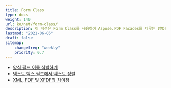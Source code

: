 ```yaml
---
title: Form Class
type: docs
weight: 140
url: ko/net/form-class/
description: 이 섹션은 Form Class를 사용하여 Aspose.PDF Facades를 다루는 방법을 설명합니다.
lastmod: "2021-06-05"
draft: false
sitemap:
    changefreq: "weekly"
    priority: 0.7
---
```


- [양식 필드 이름 식별하기](/pdf/net/identifying-form-fields-names/)
- [텍스트 박스 필드에서 텍스트 정렬](/pdf/net/justify-text-in-a-textbox-field/)
- [XML, FDF 및 XFDF의 차이점](/pdf/net/whats-the-difference-between-xml-fdf-and-xfdf/)